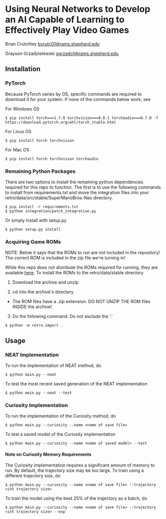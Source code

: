 # Using Neural Networks to Develop an AI Capable of Learning to Effectively Play Video Games

Brian Crutchley                 bcrutc01@rams.shepherd.edu

Grayson Grzadzielewski          ggrzado1@rams.shepherd.edu

## Installation

### PyTorch
Because PyTorch varies by OS, specific commands are required to download it for your system. If none of the commands below work, see []()

For Windows OS
```
$ pip install torch===1.7.0 torchvision===0.8.1 torchaudio===0.7.0 -f https://download.pytorch.org/whl/torch_stable.html
```

For Linux OS
```
$ pip install torch torchvision
```

For Mac OS
```
$ pip install torch torchvision torchaudio
```

### Remaining Python Packages

There are two options to install the remaining python dependencies required for this repo to function. The first is to use the following commands to install from requirements.txt and move the integration files into your retro/data/src/stable/SuperMarioBros-Nes directory.

```
$ pip install -r requirements.txt
$ python integration/patch_integration.py
```

Or simply install with setup.py

```
$ python setup.py install
```

### Acquiring Game ROMs

NOTE: Below it says that the ROMs to run are not included in the repository! The correct ROM is included in the zip file we're turning in!

While this repo does not distribute the ROMs required for running, they are available [here](https://archive.org/details/No-Intro-Collection_2016-01-03_Fixed). To install the ROMs to the retro/data/stable directory

1. Download the archive and unzip

2. cd into the archive's directory

  * The ROM files have a *.zip* extension. DO NOT UNZIP THE ROM files INSIDE the archive!

3. Do the following command. Do not exclude the '.'

  ```
  $ python -m retro.import .
  ```

## Usage

### NEAT Implementation

To run the implementation of NEAT method, do

```
$ python main.py --neat
```

To test the most recent saved generation of the NEAT implementation

```
$ python main.py --neat --test
```

### Curiosity Implementation

To run the implementation of the Curiosity method, do

```
$ python main.py --curiosity --name <name of save file>
```

To test a saved model of the Curiosity implementation

```
$ python main.py --curiosity --name <name of saved model> --test
```

#### Note on Curiosity Memory Requirements

The Curiosity implementation requires a significant amount of memory to run. By default, the trajectory size may be too large. To train using a different trajectory size, do

```
$ python main.py --curiosity --name <name of save file> --trajectory <int trajectory size>
```

To train the model using the best 25% of the trajectory as a batch, do

```
$ python main.py --curiosity --name <name of save file> --trajectory <int trajectory size> --exp
```
